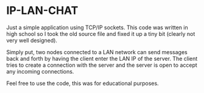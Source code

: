 IP-LAN-CHAT
===========

Just a simple application using TCP/IP sockets. This code was written in high school so I took the old source file and fixed it up a tiny bit (clearly not very well designed).

Simply put, two nodes connected to a LAN network can send messages back and forth by having the client enter the LAN IP
of the server. The client tries to create a connection with the server and the server is open to accept any incoming
connections.

Feel free to use the code, this was for educational purposes.
